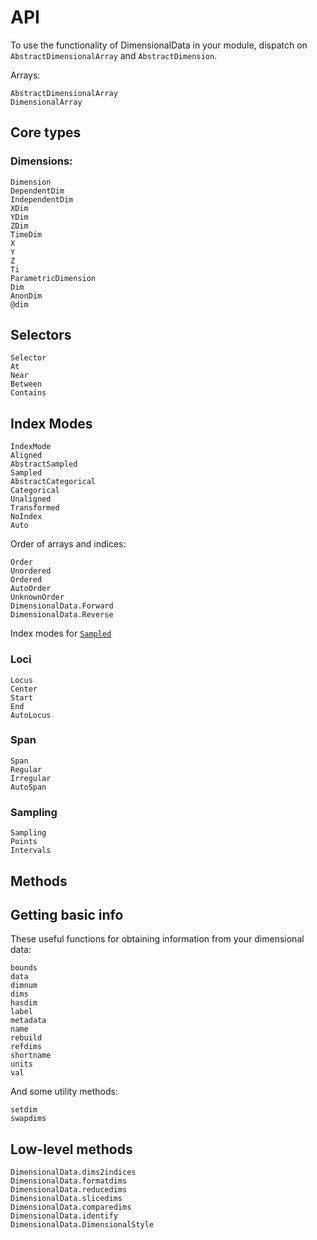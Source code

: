 # API

To use the functionality of DimensionalData in your module, dispatch on `AbstractDimensionalArray` and `AbstractDimension`.

Arrays:

```@docs
AbstractDimensionalArray
DimensionalArray
```

## Core types

### Dimensions:

```@docs
Dimension
DependentDim
IndependentDim
XDim
YDim
ZDim
TimeDim
X
Y
Z
Ti
ParametricDimension
Dim
AnonDim
@dim
```

## Selectors

```@docs
Selector
At
Near
Between
Contains
```

## Index Modes

```@docs
IndexMode
Aligned
AbstractSampled
Sampled
AbstractCategorical
Categorical
Unaligned
Transformed
NoIndex
Auto
```

Order of arrays and indices:

```@docs
Order
Unordered
Ordered
AutoOrder
UnknownOrder
DimensionalData.Forward
DimensionalData.Reverse
```

Index modes for [`Sampled`](@ref)

### Loci

```@docs
Locus
Center
Start
End
AutoLocus
```

### Span

```@docs
Span
Regular
Irregular
AutoSpan
```

### Sampling

```@docs
Sampling
Points
Intervals
```

## Methods

## Getting basic info

These useful functions for obtaining information from your dimensional data:

```@docs
bounds
data
dimnum
dims
hasdim
label
metadata
name
rebuild
refdims
shortname
units
val
```

And some utility methods:

```@docs
setdim
swapdims
```

## Low-level methods

```@docs
DimensionalData.dims2indices
DimensionalData.formatdims
DimensionalData.reducedims
DimensionalData.slicedims
DimensionalData.comparedims
DimensionalData.identify
DimensionalData.DimensionalStyle
```
